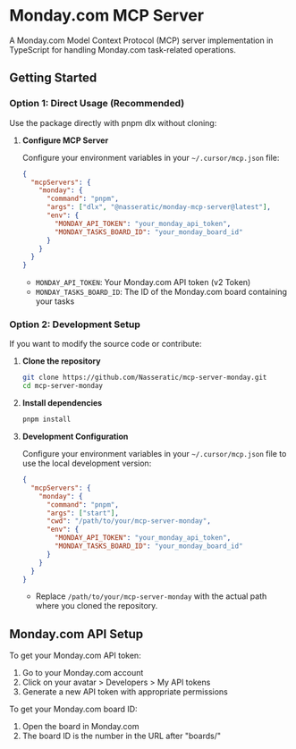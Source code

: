 # Monday.com MCP Server

A Monday.com Model Context Protocol (MCP) server implementation in TypeScript for handling Monday.com task-related operations.

## Getting Started

### Option 1: Direct Usage (Recommended)

Use the package directly with pnpm dlx without cloning:

1. **Configure MCP Server**

   Configure your environment variables in your `~/.cursor/mcp.json` file:

   ```json
   {
     "mcpServers": {
       "monday": {
         "command": "pnpm",
         "args": ["dlx", "@nasseratic/monday-mcp-server@latest"],
         "env": {
           "MONDAY_API_TOKEN": "your_monday_api_token",
           "MONDAY_TASKS_BOARD_ID": "your_monday_board_id"
         }
       }
     }
   }
   ```

   - `MONDAY_API_TOKEN`: Your Monday.com API token (v2 Token)
   - `MONDAY_TASKS_BOARD_ID`: The ID of the Monday.com board containing your tasks

### Option 2: Development Setup

If you want to modify the source code or contribute:

1. **Clone the repository**

   ```bash
   git clone https://github.com/Nasseratic/mcp-server-monday.git
   cd mcp-server-monday
   ```

2. **Install dependencies**

   ```bash
   pnpm install
   ```

3. **Development Configuration**

   Configure your environment variables in your `~/.cursor/mcp.json` file to use the local development version:

   ```json
   {
     "mcpServers": {
       "monday": {
         "command": "pnpm",
         "args": ["start"],
         "cwd": "/path/to/your/mcp-server-monday",
         "env": {
           "MONDAY_API_TOKEN": "your_monday_api_token",
           "MONDAY_TASKS_BOARD_ID": "your_monday_board_id"
         }
       }
     }
   }
   ```

   - Replace `/path/to/your/mcp-server-monday` with the actual path where you cloned the repository.

## Monday.com API Setup

To get your Monday.com API token:

1. Go to your Monday.com account
2. Click on your avatar > Developers > My API tokens
3. Generate a new API token with appropriate permissions

To get your Monday.com board ID:

1. Open the board in Monday.com
2. The board ID is the number in the URL after "boards/"
